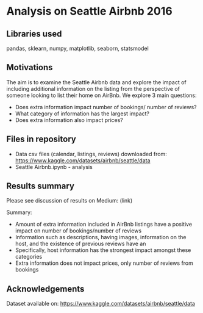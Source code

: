 # Analysis on Seattle Airbnb 2016

## Libraries used
pandas, sklearn, numpy, matplotlib, seaborn, statsmodel

## Motivations
The aim is to examine the Seattle Airbnb data and explore the impact of including additional information on the listing from the perspective of someone looking to list their home on AirBnb. We explore 3 main questions:
- Does extra information impact number of bookings/ number of reviews?
- What category of information has the largest impact?
- Does extra information also impact prices?

## Files in repository
- Data csv files (calendar, listings, reviews) downloaded from: https://www.kaggle.com/datasets/airbnb/seattle/data
- Seattle Airbnb.ipynb - analysis

## Results summary
Please see discussion of results on Medium: (link)

Summary:
- Amount of extra information included in AirBnb listings have a positive impact on number of bookings/number of reviews
- Information such as descriptions, having images, information on the host, and the existence of previous reviews have an 
- Specifically, host information has the strongest impact amongst these categories
- Extra information does not impact prices, only number of reviews from bookings

## Acknowledgements
Dataset available on: https://www.kaggle.com/datasets/airbnb/seattle/data